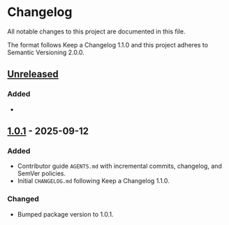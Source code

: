 # Changelog

All notable changes to this project are documented in this file.

The format follows Keep a Changelog 1.1.0 and this project adheres to Semantic Versioning 2.0.0.

## [Unreleased]

### Added
- 

## [1.0.1] - 2025-09-12

### Added
- Contributor guide `AGENTS.md` with incremental commits, changelog, and SemVer policies.
- Initial `CHANGELOG.md` following Keep a Changelog 1.1.0.

### Changed
- Bumped package version to 1.0.1.

[Unreleased]: https://github.com/dudarev/append-review-v1/compare/v1.0.1...HEAD
[1.0.1]: https://github.com/dudarev/append-review-v1/compare/v1.0.0...v1.0.1
